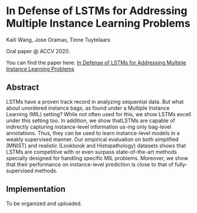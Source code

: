 # In Defense of LSTMs for Addressing Multiple Instance Learning Problems
>
Kaili Wang, Jose Oramas, Tinne Tuytelaars

>  
Oral paper @ ACCV 2020.
> 
You can find the paper here:
[In Defense of LSTMs for Addressing Multiple Instance Learning Problems](https://arxiv.org/abs/1909.05690)
>
## Abstract
LSTMs have a proven track record in analyzing sequential data. But what about unordered instance bags, as found under a Multiple Instance Learning (MIL) setting? While not often used for this, we show LSTMs excell under this setting too. In addition, we show thatLSTMs are capable of indirectly capturing instance-level information us-ing only bag-level annotations. Thus, they can be used to learn instance-level models in a weakly supervised manner. Our empirical evaluation on both simplified (MNIST) and realistic (Lookbook and Histopathology) datasets shows that LSTMs are competitive with or even surpass state-of-the-art methods specially designed for handling specific MIL problems. Moreover, we show that their performance on instance-level prediction is close to that of fully-supervised methods.
>
## Implementation
To be organized and uploaded.

